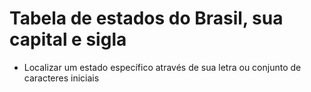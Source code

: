 # Tabela de estados do Brasil, sua capital e sigla

- Localizar um estado específico através de sua letra ou conjunto de caracteres iniciais
